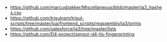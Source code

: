 * https://github.com/marcusbakker/Miscellaneous/blob/master/ja3_hashes.csv
* https://github.com/trisulnsm/trisul-scripts/tree/master/lua/frontend_scripts/reassembly/ja3/prints
* https://github.com/salesforce/ja3/tree/master/lists
* https://github.com/D4-project/sensor-d4-tls-fingerprinting